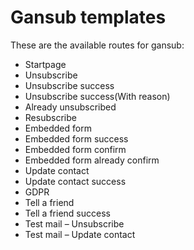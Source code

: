 # Gansub templates

These are the available routes for gansub:

- Startpage
- Unsubscribe
- Unsubscribe success
- Unsubscribe success(With reason)
- Already unsubscribed
- Resubscribe
- Embedded form
- Embedded form success
- Embedded form confirm
- Embedded form already confirm
- Update contact
- Update contact success
- GDPR
- Tell a friend
- Tell a friend success
- Test mail – Unsubscribe
- Test mail – Update contact

